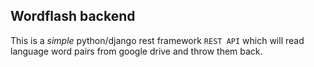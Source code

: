 ## Wordflash backend

This is a _simple_ python/django rest framework `REST API` which will read language word pairs from google drive and throw them back.